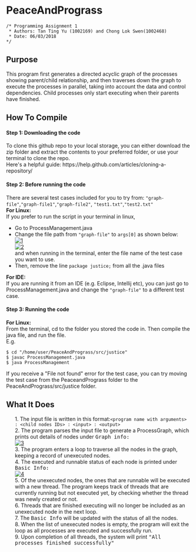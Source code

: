 # PeaceAndPrograss

<pre><code>/* Programming Assignment 1
 &#42; Authors: Tan Ting Yu (1002169) and Chong Lok Swen(1002468)
 &#42; Date: 06/03/2018
*/</code></pre>
 
<h2>Purpose<br></h2>
<p>This program first generates a directed acyclic graph of the processes showing parent/child relationship, and then traverses down the graph to execute the processes in parallel, taking into account the data and control dependencies. Child processes only start executing when their parents have finished.

<h2>How To Compile<br></h2>
<h4>Step 1: Downloading the code <br></h4>
<p>To clone this github repo to your local storage, you can either download the zip folder and extract the contents to your preferred folder, or use your terminal to clone the repo. <br> 
Here's a helpful guide: https://help.github.com/articles/cloning-a-repository/ </p>

<h4>Step 2: Before running the code</h4>
<p>There are several test cases included for you to try from: <code>"graph-file"</code>,<code>"graph-file1"</code>,<code>"graph-file2"</code>, <code>"test1.txt"</code>,<code>"test2.txt"</code><br>
	<b>For Linux:</b><br>
	If you prefer to run the script in your terminal in linux,<br>
	<ul>
		<li> Go to ProcessManagement.java</li>
		<li> Change the file path from <code>"graph-file"</code> to <code>args[0]</code> as shown below: <br>
			<a href="https://ibb.co/g0RPOS"><img src="https://preview.ibb.co/mXEpq7/1.png" alt="1" border="0"></a><a href="https://ibb.co/cfdFV7"><br>
			<img src="https://preview.ibb.co/d4Wr3S/2.png" alt="2" border="0"></a>
<br>
			and when running in the terminal, enter the file name of the test case you want to use.</li>
		<li> Then, remove the line <code>package justice;</code> from all the .java files</li>
		</ul></p>
<p>	
<b>For IDE: </b><br>
If you are running it from an IDE (e.g. Eclipse, Intellij etc), you can just go to ProcessManagement.java and change the <code>"graph-file"</code> to a different test case.</p>

<h4>Step 3: Running the code</h4>
<p><b> For Linux: </b><br>
From the terminal, cd to the folder you stored the code in. Then compile the java file, and run the file.<br>
E.g.
<pre><code>$ cd "/home/user/PeaceAndPrograss/src/justice"
$ javac ProcessManagement.java
$ java ProcessManagement
</code></pre>
<p>If you receive a "File not found" error for the test case, you can try moving the test case from  the PeaceandPrograss folder to the PeaceAndPrograss/src/justice folder. <br></p>

<h2>What It Does</h2>
<p>
	<ul>
		1. The input file is written in this format:<code>&lt;program name with arguments&gt; : &lt;child nodes IDs&gt; : &lt;input&gt; : &lt;output&gt;</code><br>
		2. The program parses the input file to generate a ProcessGraph, which prints out details of nodes under <samp>Graph info:</samp><br><a href="https://imgbb.com/"><img src="https://image.ibb.co/cqdP7n/3.png" alt="3" border="0"></a><br>
		3. The program enters a loop to traverse all the nodes in the graph, keeping a record of unexecuted nodes. <br>
		4. The executed and runnable status of each node is printed under <samp>Basic Info:  </samp><br>
<a href="https://ibb.co/kSOD07"><img src="https://image.ibb.co/m6y2tS/4.png" alt="4" border="0"></a><br>
		5. Of the unexecuted nodes, the ones that are runnable will be executed with a new thread. The program keeps track of threads that are currently running but not executed yet, by checking whether the thread was newly created or not.  <br>
		6. Threads that are finished executing will no longer be included as an unexecuted node in the next loop.<br>
		7. The <samp>Basic Info</samp> will be updated with the status of all the nodes.<br>
		8. When the list of unexecuted nodes is empty, the program will exit the loop as all processes are executed and successfully run. <br>
		9. Upon completion of all threads, the system will print <samp>"All processes finished successfully"</samp>  <br>
	</ul>
</p>
